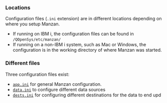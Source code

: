 
### Locations

Configuration files (`.ini` extension) are in different locations depending on where you setup Manzan.

* If running on IBM i, the configuration files can be found in `/QOpenSys/etc/manzan/`
* If running on a non-IBM i system, such as Mac or Windows, the configuration is in the working directory of where Manzan was started.

### Different files

Three configuration files exist:

* [`app.ini`](/config/app.md) for general Manzan configuration.
* [`data.ini`](/config/data.md) to configure different data sources
* [`dests.ini`](/config/dests.md) for configuring different destinations for the data to end upd